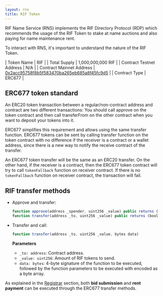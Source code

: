 ```yaml
---
layout: rns
title: RIF Token
---
```


RIF Name Service (RNS) implements the RIF Directory Protocol (RDP) which recommends the usage of the RIF Token to stake at name auctions and also paying for name maintenance rent.

To interact with RNS, it's important to understand the nature of the RIF Token.

| Token Name | RIF |
| Total Supply | 1,000,000,000 RIF |
| Contract Testnet Address | N/A |
| Contract Mainnet Address | [0x2acc95758f8b5f583470ba265eb685a8f45fc9d5](http://explorer.rsk.co/address/0x2acc95758f8b5f583470ba265eb685a8f45fc9d5) |
| Contract Type | ERC677 |

## ERC677 token standard

An ERC20 token transaction between a regular/non-contract address and contract are two different transactions: You should call approve on the token contract and then call transferFrom on the other contract when you want to deposit your tokens into it.

ERC677 simplifies this requirement and allows using the same transfer function. ERC677 tokens can be sent by calling transfer function on the token contract with no difference if the receiver is a contract or a wallet address, since there is a new way to notify the receive contract of the transfer.

An ERC677 token transfer will be the same as an ERC20 transfer. On the other hand, if the receiver is a contract, then the ERC677 token contract will try to call `tokenFallback` function on receiver contract. If there is no `tokenFallback` function on receiver contract, the transaction will fail.

## RIF transfer methods

- Approve and transfer:
    ```js
    function approve(address _spender, uint256 _value) public returns (bool)
    function transfer(address _to, uint256 _value) public returns (bool)
    ```

- Transfer and call:
    ```js
    function transfer(address _to, uint256 _value, bytes data)
    ```

    **Parameters**
    - `_to: address`: Contract address.
    - `_value: uint256`: Amount of RIF tokens to send.
    - `data: bytes`: 4-byte signature of the function to be executed, followed by the function parameters to be executed with encoded as a byte array.

As explained in the [Registrar](/Architecture/Registrar) section, both **bid submission** and **rent payment** can be executed through the ERC677 transfer methods.
